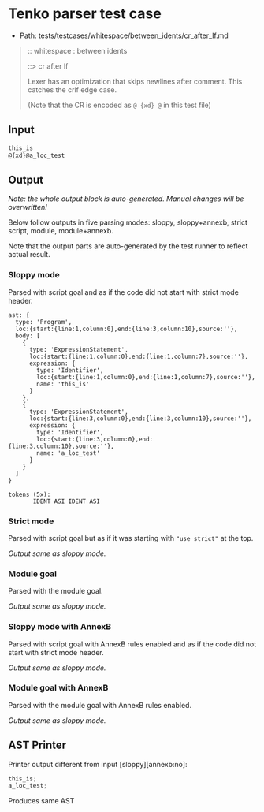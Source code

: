 # Tenko parser test case

- Path: tests/testcases/whitespace/between_idents/cr_after_lf.md

> :: whitespace : between idents
>
> ::> cr after lf
>
> Lexer has an optimization that skips newlines after comment. This catches the crlf edge case.
>
> (Note that the CR is encoded as `@ {xd} @` in this test file)

## Input

`````js
this_is
@{xd}@a_loc_test
`````

## Output

_Note: the whole output block is auto-generated. Manual changes will be overwritten!_

Below follow outputs in five parsing modes: sloppy, sloppy+annexb, strict script, module, module+annexb.

Note that the output parts are auto-generated by the test runner to reflect actual result.

### Sloppy mode

Parsed with script goal and as if the code did not start with strict mode header.

`````
ast: {
  type: 'Program',
  loc:{start:{line:1,column:0},end:{line:3,column:10},source:''},
  body: [
    {
      type: 'ExpressionStatement',
      loc:{start:{line:1,column:0},end:{line:1,column:7},source:''},
      expression: {
        type: 'Identifier',
        loc:{start:{line:1,column:0},end:{line:1,column:7},source:''},
        name: 'this_is'
      }
    },
    {
      type: 'ExpressionStatement',
      loc:{start:{line:3,column:0},end:{line:3,column:10},source:''},
      expression: {
        type: 'Identifier',
        loc:{start:{line:3,column:0},end:{line:3,column:10},source:''},
        name: 'a_loc_test'
      }
    }
  ]
}

tokens (5x):
       IDENT ASI IDENT ASI
`````

### Strict mode

Parsed with script goal but as if it was starting with `"use strict"` at the top.

_Output same as sloppy mode._

### Module goal

Parsed with the module goal.

_Output same as sloppy mode._

### Sloppy mode with AnnexB

Parsed with script goal with AnnexB rules enabled and as if the code did not start with strict mode header.

_Output same as sloppy mode._

### Module goal with AnnexB

Parsed with the module goal with AnnexB rules enabled.

_Output same as sloppy mode._

## AST Printer

Printer output different from input [sloppy][annexb:no]:

````js
this_is;
a_loc_test;
````

Produces same AST
